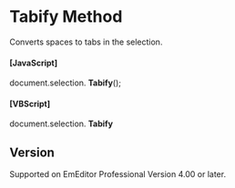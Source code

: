# Tabify Method

Converts spaces to tabs in the selection.

#### \[JavaScript\]

document.selection. **Tabify**();

#### \[VBScript\]

document.selection. **Tabify**

## Version

Supported on EmEditor Professional Version 4.00 or later.